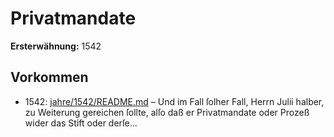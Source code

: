 # Privatmandate

**Ersterwähnung:** 1542

## Vorkommen
- 1542: [jahre/1542/README.md](../jahre/1542/README.md) – Und im Fall ſolher Fall, Herrn Julii halber, zu
Weiterung gereichen ſollte, alſo daß er Privatmandate
oder Prozeß wider das Stift oder derſe...
